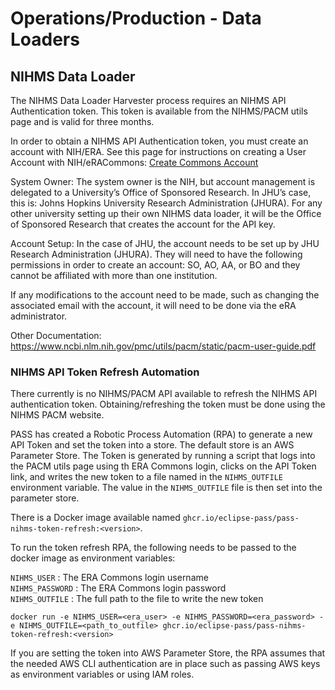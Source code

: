 # Operations/Production - Data Loaders

## NIHMS Data Loader

The NIHMS Data Loader Harvester process requires an NIHMS API Authentication token.  This token is available from the 
NIHMS/PACM utils page and is valid for three months. 

In order to obtain a NIHMS API Authentication token, you must create an account with NIH/ERA. See this page for 
instructions on creating a User Account with NIH/eRACommons: [Create Commons Account](https://www.era.nih.gov/erahelp/ams_new/Content/Create_Accounts/Create_User_Accts/Create_Acct_External.htm)

System Owner: The system owner is the NIH, but account management is delegated to a University’s Office of Sponsored
Research. In JHU’s case, this is: Johns Hopkins University Research Administration (JHURA). For any other university
setting up their own NIHMS data loader, it will be the Office of Sponsored Research that creates the account for the
API key.

Account Setup: In the case of JHU, the account needs to be set up by JHU Research Administration (JHURA). They will need
to have the following permissions in order to create an account: SO, AO, AA, or BO and they cannot be affiliated with
more than one institution.

If any modifications to the account need to be made, such as changing the associated email with the account, it will
need to be done via the eRA administrator.

Other Documentation:
https://www.ncbi.nlm.nih.gov/pmc/utils/pacm/static/pacm-user-guide.pdf

### NIHMS API Token Refresh Automation

There currently is no NIHMS/PACM API available to refresh the NIHMS API authentication token. Obtaining/refreshing the 
token must be done using the NIHMS PACM website.

PASS has created a Robotic Process Automation (RPA) to generate a new API Token and set the token into a store. The 
default store is an AWS Parameter Store. The Token is generated by running a script that logs into the PACM utils page 
using th ERA Commons login, clicks on the API Token link, and writes the new token to a file named in the 
`NIHMS_OUTFILE` environment variable. The value in the `NIHMS_OUTFILE` file is then set into the parameter store.

There is a Docker image available named `ghcr.io/eclipse-pass/pass-nihms-token-refresh:<version>`.

To run the token refresh RPA, the following needs to be passed to the docker image as environment variables:

`NIHMS_USER` : The ERA Commons login username  
`NIHMS_PASSWORD` : The ERA Commons login password  
`NIHMS_OUTFILE` : The full path to the file to write the new token

```
docker run -e NIHMS_USER=<era_user> -e NIHMS_PASSWORD=<era_password> -e NIHMS_OUTFILE=<path_to_outfile> ghcr.io/eclipse-pass/pass-nihms-token-refresh:<version>
```

If you are setting the token into AWS Parameter Store, the RPA assumes that the needed AWS CLI authentication are in
place such as passing AWS keys as environment variables or using IAM roles.
